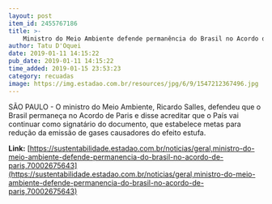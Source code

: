 ```yaml
---
layout: post
item_id: 2455767186
title: >-
    Ministro do Meio Ambiente defende permanência do Brasil no Acordo de Paris
author: Tatu D'Oquei
date: 2019-01-11 14:15:22
pub_date: 2019-01-11 14:15:22
time_added: 2019-01-15 23:53:23
category: recuadas
image: https://img.estadao.com.br/resources/jpg/6/9/1547212367496.jpg
---
```


SÃO PAULO - O ministro do Meio Ambiente, Ricardo Salles, defendeu que o Brasil permaneça no Acordo de Paris e disse acreditar que o País vai continuar como signatário do documento, que estabelece metas para redução da emissão de gases causadores do efeito estufa.

**Link:** [https://sustentabilidade.estadao.com.br/noticias/geral,ministro-do-meio-ambiente-defende-permanencia-do-brasil-no-acordo-de-paris,70002675643](https://sustentabilidade.estadao.com.br/noticias/geral,ministro-do-meio-ambiente-defende-permanencia-do-brasil-no-acordo-de-paris,70002675643)

